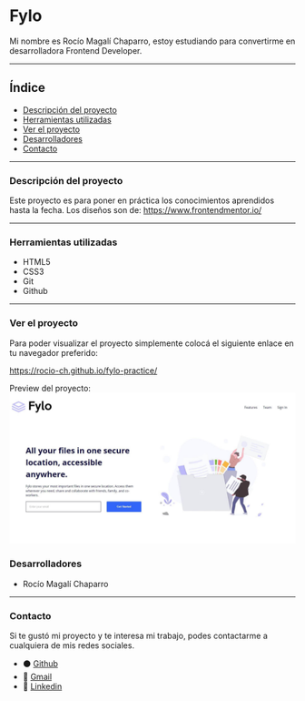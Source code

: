 # Fylo

Mi nombre es Rocío Magalí Chaparro, estoy estudiando para convertirme en desarrolladora Frontend Developer.
***

## Índice

- [Descripción del proyecto](#Descripción-del-proyecto)
- [Herramientas utilizadas](#Herramientas-utilizadas)
- [Ver el proyecto](#ver-el-proyecto)
- [Desarrolladores](#desarrolladores)
- [Contacto](#contacto)

***

### Descripción del proyecto

Este proyecto es para poner en práctica los conocimientos aprendidos hasta la fecha. Los diseños son de: https://www.frontendmentor.io/
***

### Herramientas utilizadas
- HTML5
- CSS3
- Git
- Github
***

### Ver el proyecto
Para poder visualizar el proyecto simplemente colocá el siguiente enlace en tu navegador preferido:

https://rocio-ch.github.io/fylo-practice/

Preview del proyecto:
![Preview del portfolio](./images/fylo-preview.jfif)

### Desarrolladores
- Rocío Magalí Chaparro


***
### Contacto
Si te gustó mi proyecto y te interesa mi trabajo, podes contactarme a cualquiera de mis redes sociales.

- ⚫ <a href="https://github.com/Rocio-Ch" name="github">Github</a> 
- 📧 <a href="mailto:rociomagali77@gmail.com" name="mail">Gmail</a>
- 🔗 <a href="https://www.linkedin.com/in/roc%C3%ADo-magal%C3%AD-chaparro-a3530a239/" name="linkedIn">Linkedin</a>